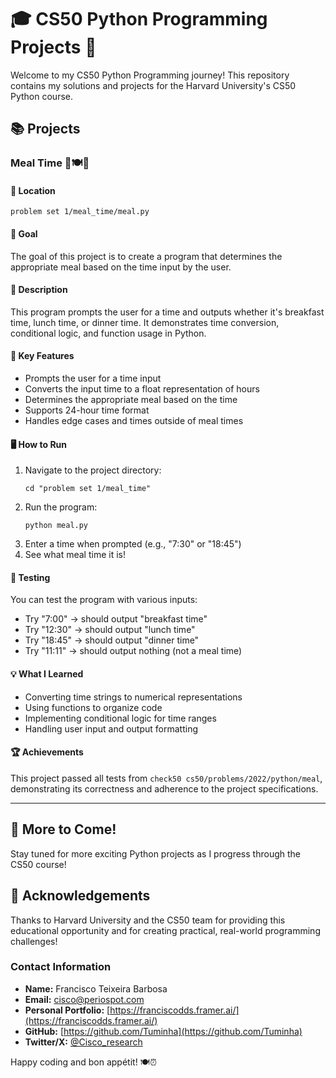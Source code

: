 # 🎓 CS50 Python Programming Projects 🐍

Welcome to my CS50 Python Programming journey! This repository contains my solutions and projects for the Harvard University's CS50 Python course.

## 📚 Projects

### Meal Time 🍳🍽️🌙

#### 📂 Location
`problem set 1/meal_time/meal.py`

#### 🎯 Goal
The goal of this project is to create a program that determines the appropriate meal based on the time input by the user.

#### 📝 Description
This program prompts the user for a time and outputs whether it's breakfast time, lunch time, or dinner time. It demonstrates time conversion, conditional logic, and function usage in Python.

#### 🔑 Key Features
- Prompts the user for a time input
- Converts the input time to a float representation of hours
- Determines the appropriate meal based on the time
- Supports 24-hour time format
- Handles edge cases and times outside of meal times

#### 🖥️ How to Run
1. Navigate to the project directory:
   ```
   cd "problem set 1/meal_time"
   ```
2. Run the program:
   ```
   python meal.py
   ```
3. Enter a time when prompted (e.g., "7:30" or "18:45")
4. See what meal time it is!

#### 🧪 Testing
You can test the program with various inputs:
- Try "7:00" → should output "breakfast time"
- Try "12:30" → should output "lunch time"
- Try "18:45" → should output "dinner time"
- Try "11:11" → should output nothing (not a meal time)

#### 💡 What I Learned
- Converting time strings to numerical representations
- Using functions to organize code
- Implementing conditional logic for time ranges
- Handling user input and output formatting

#### 🏆 Achievements
This project passed all tests from `check50 cs50/problems/2022/python/meal`, demonstrating its correctness and adherence to the project specifications.

---

## 🚀 More to Come!
Stay tuned for more exciting Python projects as I progress through the CS50 course!

## 🙏 Acknowledgements
Thanks to Harvard University and the CS50 team for providing this educational opportunity and for creating practical, real-world programming challenges!

### Contact Information

- **Name:** Francisco Teixeira Barbosa
- **Email:** cisco@periospot.com
- **Personal Portfolio:** [https://franciscodds.framer.ai/](https://franciscodds.framer.ai/)
- **GitHub:** [https://github.com/Tuminha](https://github.com/Tuminha)
- **Twitter/X:** [@Cisco_research](https://x.com/Cisco_research)

Happy coding and bon appétit! 🍽️⏰